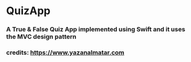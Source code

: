 

#  QuizApp

### A True & False Quiz App implemented using Swift and it uses the MVC design pattern
### credits: https://www.yazanalmatar.com

<img scr="ScreenShot.png" width="350">
